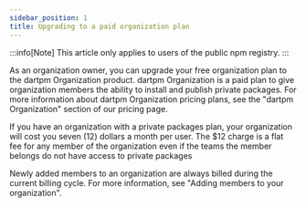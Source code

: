 ```yaml
---
sidebar_position: 1
title: Upgrading to a paid organization plan
---
```


:::info[Note]
This article only applies to users of the public npm registry.
:::

As an organization owner, you can upgrade your free organization plan to the dartpm Organization product. dartpm Organization is a paid plan to give organization members the ability to install and publish private packages. For more information about dartpm Organization pricing plans, see the "dartpm Organization" section of our pricing page.

If you have an organization with a private packages plan, your organization will cost you seven (12) dollars a month per user. The $12 charge is a flat fee for any member of the organization even if the teams the member belongs do not have access to private packages

Newly added members to an organization are always billed during the current billing cycle. For more information, see "Adding members to your organization".